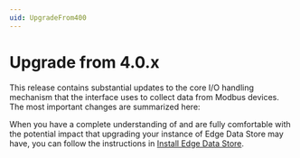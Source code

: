 ```yaml
---
uid: UpgradeFrom400
---
```


# Upgrade from 4.0.x

This release contains substantial updates to the core I/O handling mechanism that the interface uses to collect data from Modbus devices. The most important changes are summarized here:

When you have a complete understanding of and are fully comfortable with the potential impact that upgrading your instance of Edge Data Store may have, you can follow the instructions in [Install Edge Data Store](xref:InstallEdgeDataStore).
